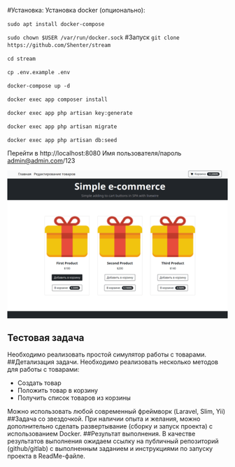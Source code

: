 #Установка:
Установка docker (опционально):

`sudo apt install docker-compose`

`sudo chown $USER /var/run/docker.sock`
#Запуск
`git clone https://github.com/Shenter/stream`

`cd stream`

`cp .env.example .env`

`docker-compose up -d`

`docker exec app composer install`

`docker exec app php artisan key:generate`

`docker exec app php artisan migrate` 

`docker exec app php artisan db:seed`

Перейти в 
http://localhost:8080
Имя пользователя/пароль admin@admin.com/123

![Stream](https://raw.githubusercontent.com/Shenter/stream/master/image.gif)


## Тестовая задача
Необходимо реализовать простой симулятор работы с товарами.
##Детализация задачи.
Необходимо реализовать несколько методов для работы с товарами:
- Создать товар
- Положить товар в корзину
- Получить список товаров из корзины

Можно использовать любой современный фреймворк (Laravel, Slim, Yii)
##Задача со звездочкой.
При наличии опыта и желания, можно дополнительно сделать развертывание (сборку
и запуск проекта) с использованием Docker.
##Результат выполнения.
В качестве результатов выполнения ожидаем ссылку на публичный репозиторий
(github/gitlab) с выполненным заданием и инструкциями по запуску проекта в
ReadMe-файле.
